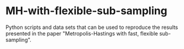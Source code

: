 # MH-with-flexible-sub-sampling
Python scripts and data sets that can be used to reproduce the results presented in the paper "Metropolis-Hastings with fast, flexible sub-sampling". 
